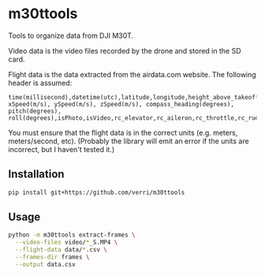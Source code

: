 # m30ttools

Tools to organize data from DJI M30T.

Video data is the video files recorded by the drone and stored in the SD card.

Flight data is the data extracted from the airdata.com website.  The following header is assumed:
```
time(millisecond),datetime(utc),latitude,longitude,height_above_takeoff(meters),height_above_ground_at_drone_location(meters),ground_elevation_at_drone_location(meters),altitude_above_seaLevel(meters),height_sonar(meters),speed(m/s),distance(meters),mileage(meters),satellites,gpslevel,voltage(v),max_altitude(meters),max_ascent(meters),max_speed(m/s),max_distance(meters), xSpeed(m/s), ySpeed(m/s), zSpeed(m/s), compass_heading(degrees), pitch(degrees), roll(degrees),isPhoto,isVideo,rc_elevator,rc_aileron,rc_throttle,rc_rudder,rc_elevator(percent),rc_aileron(percent),rc_throttle(percent),rc_rudder(percent),gimbal_heading(degrees),gimbal_pitch(degrees),gimbal_roll(degrees),battery_percent,voltageCell1,voltageCell2,voltageCell3,voltageCell4,voltageCell5,voltageCell6,current(A),battery_temperature(c),altitude(meters),ascent(meters),flycStateRaw,flycState,message
```

You must ensure that the flight data is in the correct units (e.g. meters, meters/second, etc).
(Probably the library will emit an error if the units are incorrect, but I haven't tested it.)

## Installation

```sh
pip install git+https://github.com/verri/m30ttools
```

## Usage

```sh
python -m m30ttools extract-frames \
  --video-files video/*_S.MP4 \
  --flight-data data/*.csv \
  --frames-dir frames \
  --output data.csv
```

